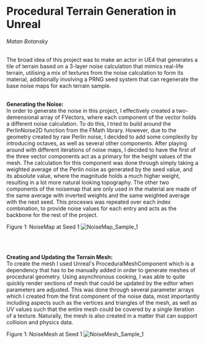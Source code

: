<h1>Procedural Terrain Generation in Unreal</h1>
<em>Matan Botansky</em>
<br><br>

The broad idea of this project was to make an actor in UE4 that generates a tile of terrain based on a 3-layer noise calculation that mimics real-life terrain, utilising a mix of textures from the noise calculation to form its material, additionally involving a PRNG seed system that can regenerate the base noise maps for each terrain sample.
<br><br>

<b>Generating the Noise:</b>
<br>
	In order to generate the noise in this project, I effectively created a two-demensional array of FVectors, where each component of the vector holds a different noise calculation. To do this, I tried to build around the PerlinNoise2D function from the FMath library. However, due to the geometry created by raw Perlin noise, I decided to add some complexity by introducing octaves, as well as several other components. After playing around with different iterations of noise maps, I decided to have the first of the three vector components act as a primary for the height values of the mesh. The calculation for this component was done through simply taking a weighted average of the Perlin noise as generated by the seed value, and its absolute value, where the magnitude holds a much higher weight, resulting in a lot more natural looking topography. The other two components of the noisemap that are only used in the material are made of the same average with inverted weights and the same weighted average with the next seed. This procesws was repeated over each index combination, to provide noise values for each entry and acts as the backbone for the rest of the project.

Figure 1: NoiseMap at Seed 1
![NoiseMap_Sample_1](https://user-images.githubusercontent.com/65315115/158080451-192d7854-c574-4952-b123-b66399dbbbc3.png)

<br><br>

<b>Creating and Updating the Terrain Mesh:</b>
<br>
	To create the mesh I used Unreal's ProceduralMeshComponent which is a dependency that has to be manually added in order to generate meshes of procedural geometry. Using asynchronous cooking, I was able to quite quickly render sections of mesh that could be updated by the editor when parameters are adjusted. This was done through several parameter arrays which I created from the first component of the noise data, most importantly including aspects such as the vertices and triangles of the mesh, as well as UV values such that the entire mesh could be covered by a single iteration of a texture. Naturally, the mesh is also created in a matter that can support collision and physics data. 

Figure 1: NoiseMesh at Seed 1
![NoiseMesh_Sample_1](https://user-images.githubusercontent.com/65315115/158080470-8505b82f-ee1e-4477-a9fa-e20fa3aaeeb1.png)

<br><br>
